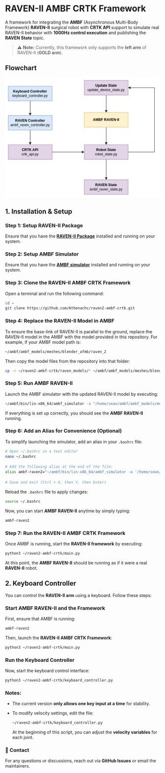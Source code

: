 # **RAVEN-II AMBF CRTK Framework**  

A framework for integrating the **AMBF** (Asynchronous Multi-Body Framework) **RAVEN-II** surgical robot with **CRTK API** support to simulate real RAVEN-II behavior with **1000Hz control execution** and publishing the **RAVEN State** topic.

> ⚠ **Note:** Currently, this framework only supports the **left arm** of RAVEN-II (**GOLD arm**).

## **Flowchart**  

![Flow Chart](./fig/flow-chart.png)  


## **1. Installation & Setup**  

### **Step 1: Setup RAVEN-II Package**

Ensure that you have the **[RAVEN-II Package](https://github.com/uw-biorobotics/raven2)** installed and running on your system.

### **Step 2: Setup AMBF Simulator**  

Ensure that you have the **[AMBF simulator](https://github.com/WPI-AIM/ambf)** installed and running on your system.

### **Step 3: Clone the RAVEN-II AMBF CRTK Framework**  

Open a terminal and run the following command:  

```bash
cd ~
git clone https://github.com/Athenachc/raven2-ambf-crtk.git
```

### **Step 4: Replace the RAVEN-II Model in AMBF**

To ensure the base-link of RAVEN-II is parallel to the ground, replace the RAVEN-II model in the AMBF with the model provided in this repository. For example, if your AMBF model path is:

```bash
~/ambf/ambf_models/meshes/blender_afmb/raven_2
```

Then copy the model files from the repository into that folder:

```bash
cp -r ~/raven2-ambf-crtk/raven_models/* ~/ambf/ambf_models/meshes/blender_afmb/raven_2/
```

### **Step 5: Run AMBF RAVEN-II**

Launch the AMBF simulator with the updated RAVEN-II model by executing:

```bash
~/ambf/bin/lin-x86_64/ambf_simulator -a "/home/sean/ambf/ambf_models/meshes/blender_afmb/raven_2/raven_straight.yaml"
```

If everything is set up correctly, you should see the **AMBF RAVEN-II** running.

### **Step 6: Add an Alias for Convenience (Optional)**

To simplify launching the simulator, add an alias in your `.bashrc` file:

```bash
# Open ~/.bashrc in a text editor
nano ~/.bashrc  

# Add the following alias at the end of the file:
alias ambf-raven2="~/ambf/bin/lin-x86_64/ambf_simulator -a '/home/sean/ambf/ambf_models/meshes/blender_afmb/raven_2/raven_straight.yaml'"

# Save and exit (Ctrl + X, then Y, then Enter)
```

Reload the `.bashrc` file to apply changes:

```bash
source ~/.bashrc
```

Now, you can start **AMBF RAVEN-II** anytime by simply typing:

```bash
ambf-raven2
```

### **Step 7: Run the RAVEN-II AMBF CRTK Framework**

Once AMBF is running, start the **RAVEN-II framework** by executing:

```bash
python3 ~/raven2-ambf-crtk/main.py
```

At this point, the **AMBF RAVEN-II** should be running as if it were a real **RAVEN-II** robot.

## **2. Keyboard Controller**

You can control the **RAVEN-II arm** using a keyboard. Follow these steps:

### **Start AMBF RAVEN-II and the Framework**

First, ensure that AMBF is running:

```bash
ambf-raven2
```

Then, launch the **RAVEN-II AMBF CRTK Framework**:

```bash
python3 ~/raven2-ambf-crtk/main.py
```

### **Run the Keyboard Controller**

Now, start the keyboard control interface:

```bash
python3 ~/raven2-ambf-crtk/keyboard_controller.py
```

### **Notes:**

- The current version **only allows one key input at a time** for stability.
- To modify velocity settings, edit the file:

    ```bash
    ~/raven2-ambf-crtk/keyboard_controller.py
    ```

    At the beginning of this script, you can adjust the **velocity variables** for each joint.

### **📢 Contact**

For any questions or discussions, reach out via **GitHub Issues** or email the maintainers.
